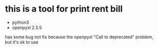# this is a tool for print rent bill

- python3
- openpyxl 2.5.5

has some bug not fix because the openpyxl "Call to deprecated" problem, but it's ok to use
